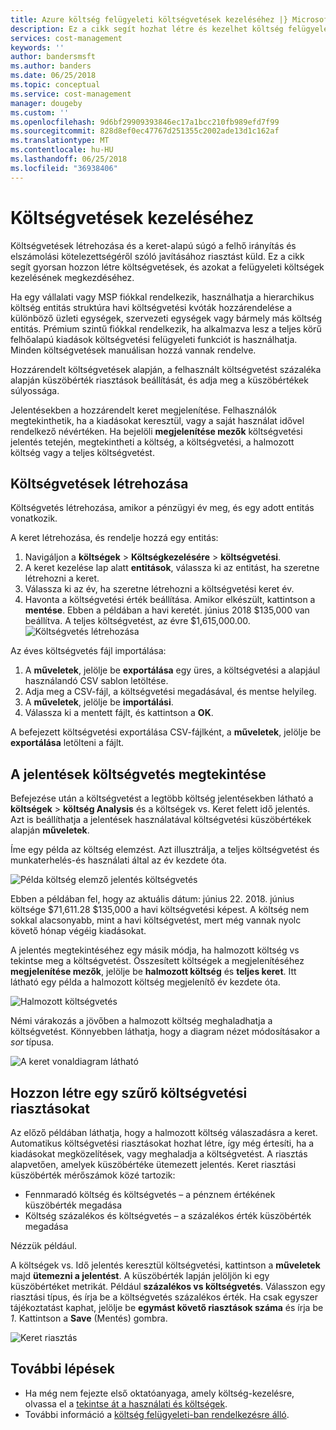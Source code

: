 ```yaml
---
title: Azure költség felügyeleti költségvetések kezeléséhez |} Microsoft Docs
description: Ez a cikk segít hozhat létre és kezelhet költség felügyeleti költségek teszik ki.
services: cost-management
keywords: ''
author: bandersmsft
ms.author: banders
ms.date: 06/25/2018
ms.topic: conceptual
ms.service: cost-management
manager: dougeby
ms.custom: ''
ms.openlocfilehash: 9d6bf29909393846ec17a1bcc210fb989efd7f99
ms.sourcegitcommit: 828d8ef0ec47767d251355c2002ade13d1c162af
ms.translationtype: MT
ms.contentlocale: hu-HU
ms.lasthandoff: 06/25/2018
ms.locfileid: "36938406"
---
```

# <a name="manage-budgets"></a>Költségvetések kezeléséhez

Költségvetések létrehozása és a keret-alapú súgó a felhő irányítás és elszámolási kötelezettségéről szóló javításához riasztást küld. Ez a cikk segít gyorsan hozzon létre költségvetések, és azokat a felügyeleti költségek kezelésének megkezdéséhez.

Ha egy vállalati vagy MSP fiókkal rendelkezik, használhatja a hierarchikus költség entitás struktúra havi költségvetési kvóták hozzárendelése a különböző üzleti egységek, szervezeti egységek vagy bármely más költség entitás. Prémium szintű fiókkal rendelkezik, ha alkalmazva lesz a teljes körű felhőalapú kiadások költségvetési felügyeleti funkciót is használhatja. Minden költségvetések manuálisan hozzá vannak rendelve.

Hozzárendelt költségvetések alapján, a felhasznált költségvetést százaléka alapján küszöbérték riasztások beállítását, és adja meg a küszöbértékek súlyossága.

Jelentésekben a hozzárendelt keret megjelenítése. Felhasználók megtekinthetik, ha a kiadásokat keresztül, vagy a saját használat idővel rendelkező névértéken. Ha bejelöli **megjelenítése mezők** költségvetési jelentés tetején, megtekintheti a költség, a költségvetési, a halmozott költség vagy a teljes költségvetést.

## <a name="create-budgets"></a>Költségvetések létrehozása

Költségvetés létrehozása, amikor a pénzügyi év meg, és egy adott entitás vonatkozik.

A keret létrehozása, és rendelje hozzá egy entitás:

1. Navigáljon a **költségek** &gt; **Költségkezelésére** &gt; **költségvetési**.
2. A keret kezelése lap alatt **entitások**, válassza ki az entitást, ha szeretne létrehozni a keret.
3. Válassza ki az év, ha szeretne létrehozni a költségvetési keret év.
4. Havonta a költségvetési érték beállítása. Amikor elkészült, kattintson a **mentése**.
Ebben a példában a havi keretét. június 2018 $135,000 van beállítva. A teljes költségvetést, az évre $1,615,000.00.
![Költségvetés létrehozása](./media/manage-budgets/set-budget.png)


Az éves költségvetés fájl importálása:

1. A **műveletek**, jelölje be **exportálása** egy üres, a költségvetési a alapjául használandó CSV sablon letöltése.
2. Adja meg a CSV-fájl, a költségvetési megadásával, és mentse helyileg.
3. A **műveletek**, jelölje be **importálási**.
4. Válassza ki a mentett fájlt, és kattintson a **OK**.

A befejezett költségvetési exportálása CSV-fájlként, a **műveletek**, jelölje be **exportálása** letölteni a fájlt.

## <a name="view-budget-in-reports"></a>A jelentések költségvetés megtekintése

Befejezése után a költségvetést a legtöbb költség jelentésekben látható a **költségek** &gt; **költség Analysis** és a költségek vs. Keret felett idő jelentés. Azt is beállíthatja a jelentések használatával költségvetési küszöbértékek alapján **műveletek**.

Íme egy példa az költség elemzést. Azt illusztrálja, a teljes költségvetést és munkaterhelés-és használati által az év kezdete óta.

![Példa költség elemző jelentés költségvetés](./media/manage-budgets/cost-analysis-budget-example.png)

Ebben a példában fel, hogy az aktuális dátum: június 22. 2018. június költsége $71,611.28 $135,000 a havi költségvetési képest. A költség nem sokkal alacsonyabb, mint a havi költségvetést, mert még vannak nyolc követő hónap végéig kiadásokat.

A jelentés megtekintéséhez egy másik módja, ha halmozott költség vs tekintse meg a költségvetést. Összesített költségek a megjelenítéséhez **megjelenítése mezők**, jelölje be **halmozott költség** és **teljes keret**. Itt látható egy példa a halmozott költség megjelenítő év kezdete óta.

![Halmozott költségvetés](./media/manage-budgets/accumulated-budget.png)

Némi várakozás a jövőben a halmozott költség meghaladhatja a költségvetést. Könnyebben láthatja, hogy a diagram nézet módosításakor a _sor_ típusa.

![A keret vonaldiagram látható](./media/manage-budgets/budget-line.png)

## <a name="create-budget-alerts-for-a-filter"></a>Hozzon létre egy szűrő költségvetési riasztásokat

Az előző példában láthatja, hogy a halmozott költség válaszadásra a keret. Automatikus költségvetési riasztásokat hozhat létre, így még értesíti, ha a kiadásokat megközelítések, vagy meghaladja a költségvetést. A riasztás alapvetően, amelyek küszöbértéke ütemezett jelentés. Keret riasztási küszöbérték mérőszámok közé tartozik:

- Fennmaradó költség és költségvetés – a pénznem értékének küszöbérték megadása
- Költség százalékos és költségvetés – a százalékos érték küszöbérték megadása

Nézzük például.

A költségek vs. Idő jelentés keresztül költségvetési, kattintson a **műveletek** majd **ütemezni a jelentést**. A küszöbérték lapján jelöljön ki egy küszöbértéket metrikát. Például **százalékos vs költségvetés**. Válasszon egy riasztási típus, és írja be a költségvetés százalékos érték. Ha csak egyszer tájékoztatást kaphat, jelölje be **egymást követő riasztások száma** és írja be _1_. Kattintson a **Save** (Mentés) gombra.

![Keret riasztás](./media/manage-budgets/budget-alert.png)

## <a name="next-steps"></a>További lépések

- Ha még nem fejezte első oktatóanyaga, amely költség-kezelésre, olvassa el a [tekintse át a használati és költségek](https://docs.microsoft.com/en-us/azure/cost-management/tutorial-review-usage).
- További információ a [költség felügyeleti-ban rendelkezésre álló](use-reports.md).
